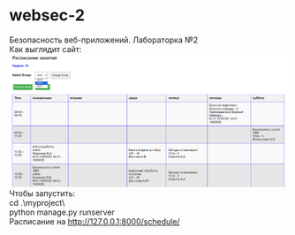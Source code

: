 # websec-2
Безопасность веб-приложений. Лабораторка №2<br/>
Как выглядит сайт:<br/>
![](/preview.png) 
Чтобы запустить: <br/>
cd .\myproject\ <br/>
python manage.py runserver <br/>
Расписание на http://127.0.0.1:8000/schedule/

